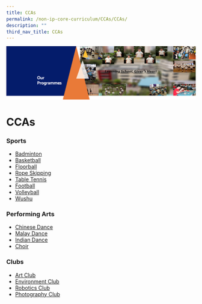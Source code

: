 ```yaml
---
title: CCAs
permalink: /non-ip-core-curriculum/CCAs/CCAs/
description: ""
third_nav_title: CCAs
---
```

![](/images/OurProgrammes1.png)

CCAs
====

### **Sports**
*  [Badminton](/non-ip-core-curriculum/CCAs/Badminton/)
*  [Basketball](/non-ip-core-curriculum/CCAs/Basketball/)
*  [Floorball](/non-ip-core-curriculum/CCAs/Floorball/)
*  [Rope Skipping](/non-ip-core-curriculum/CCAs/Rope-Skipping/)
*  [Table Tennis](/non-ip-core-curriculum/CCAs/Table-Tennis/)
*  [Football](/non-ip-core-curriculum/CCAs/Football/)
*  [Volleyball](/non-ip-core-curriculum/CCAs/Volleyball/)
*  [Wushu](/non-ip-core-curriculum/CCAs/Wushu-Club/)

### **Performing Arts**
*  [Chinese Dance](/non-ip-core-curriculum/CCAs/Chinese-Dance/)
*  [Malay Dance](/non-ip-core-curriculum/CCAs/Malay-Dance/)
*  [Indian Dance](/non-ip-core-curriculum/CCAs/Indian-Dance/)
*  [Choir](/non-ip-core-curriculum/CCAs/Choir/)

### **Clubs**
*  [Art Club](/non-ip-core-curriculum/CCAs/Art-Club/)
*  [Environment Club](/non-ip-core-curriculum/CCAs/Environment-Club/)
*  [Robotics Club](/non-ip-core-curriculum/CCAs/Robotics-Club/)
*  [Photography Club](/non-ip-core-curriculum/CCAs/Photography-Club/)